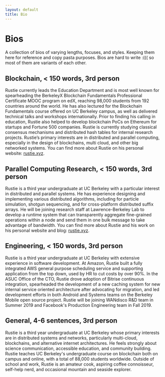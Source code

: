 ```yaml
---
layout: default
title: Bio
---
```


# Bios

A collection of bios of varying lengths, focuses, and styles. Keeping them here for reference and copy pasta purposes. Bios are hard to write :((( so most of them are variants of each other.

## Blockchain, < 150 words, 3rd person

Rustie currently leads the Education Department and is most well known for spearheading the BerkeleyX Blockchain Fundamentals Professional Certificate MOOC program on edX, reaching 98,000 students from 192 countries around the world. He has also lectured for the Blockchain Fundamentals course offered on UC Berkeley campus, as well as delivered technical talks and workshops internationally. Prior to finding his calling in education, Rustie also helped to develop blockchain PoCs on Ethereum for startups and Fortune 500 companies. Rustie is currently studying classical consensus mechanisms and distributed hash tables for internal research projects. Rustie’s primary interests are in distributed and parallel computing, especially in the design of blockchains, multi cloud, and other big networked systems. You can find more about Rustie on his personal website: [rustie.xyz](https://rustie.xyz).

## Parallel Computing Research, < 150 words, 3rd person

Rustie is a third year undergraduate at UC Berkeley with a particular interest in distributed and parallel systems. He has experience designing and implementing various distributed algorithms, including for particle simulation, shotgun sequencing, and for cross-platform distributed suffix arrays. He will be joining research staff at Lawrence-Berkeley Lab to develop a runtime system that can transparently aggregate fine-grained operations within a node and send them in one bulk message to take advantage of bandwidth. You can find more about Rustie and his work on his personal website and blog: [rustie.xyz](https://rustie.xyz).

## Engineering, < 150 words, 3rd person

Rustie is a third year undergraduate at UC Berkeley with extensive experience in software development. At Amazon, Rustie built a fully integrated AWS general purpose scheduling service and supporting application from the top down, used by HR to cut costs by over 90%. In the ASUC Office of the CTO, Rustie drove adoption of Bitrise continuous integration, spearheaded the development of a new caching system for new internal service oriented architecture after advocating for migration, and led development efforts in both Android and Systems teams on the Berkeley Mobile open source project. Rustie will be joining WANdisco R&D team in Summer 2019 and Facebook's Production Engineering team in Fall 2019.

## General, 4-6 sentences, 3rd person

Rustie is a third year undergraduate at UC Berkeley whose primary interests are in distributed systems and networks, particularly multi-cloud, blockchains, and alternative internet architectures. He feels strongly about science communication, accessible education, and community building. Rustie teaches UC Berkeley's undergraduate course on blockchain both on campus and online, with a total of 88,000 students worldwide. Outside of school and work, Rustie is an amateur cook, aspiring coffee connoisseur, self-help nerd, and occasional mountain and seaside explorer. 

<!-- ## Blockchain, < 150 words, 1st person

I’m currently the Head of Education alongside the wonderful Gillian Chu. In my previous life, I was most widely known for leading the Blockchain Fundamentals edX initiative. I have also spoken as a guest lecturer for the Blockchain Fundamentals DeCal on UC Berkeley campus a number of times, as well as led talks and workshops internationally on various technical blockchain topics. Before joining Education, I dabbled in multiple externally facing consulting and R&D projects. My primary interests are in distributed and parallel computing, systems design, and science communication. Outside of B@B, you can find me at any of the various cafes around Berkeley enjoying a pour over coffee and dreaming about blockchains, multicloud, and other big networked systems. You can find more about me on my personal website: [rustie.xyz](https://rustie.xyz). -->